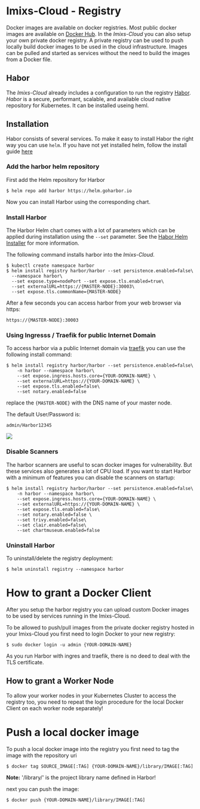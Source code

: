 # Imixs-Cloud - Registry

Docker images are available on docker registries. Most public docker images are available on [Docker Hub](https://hub.docker.com/). In the _Imixs-Cloud_  you can also setup your own private docker registry.
A private registry can be used to push locally build docker images to be used in the cloud infrastructure. Images can be pulled and started as services without the need to build the images from a Docker file.


## Habor

The _Imixs-Cloud_ already includes a configuration to run the registry [Habor](https://goharbor.io/).
_Habor_ is a secure, performant, scalable, and available cloud native repository for Kubernetes. It can be installed useing heml.


## Installation

Habor consists of several services. To make it easy to install Habor the right way you can use `helm`. If you have not yet installed helm, follow the install guide [here](../tools/helm/README.md)

### Add the harbor helm repository

First add the Helm repository for Harbor

	$ helm repo add harbor https://helm.goharbor.io

Now you can install Harbor using the corresponding chart. 


### Install Harbor 

The Harbor Helm chart comes with a lot of parameters which can be applied during installation using the `--set` parameter. See the [Habor Helm Installer](https://github.com/goharbor/harbor-helm) for more information.

The following command installs harbor into the _Imixs-Cloud_. 
	
	$ kubectl create namespace harbor
	$ helm install registry harbor/harbor --set persistence.enabled=false\
	  --namespace harbor\
	  --set expose.type=nodePort --set expose.tls.enabled=true\
	  --set externalURL=https://{MASTER-NODE}:30003\
	  --set expose.tls.commonName={MASTER-NODE}

After a few seconds you can access harbor from your web browser via https:

	https://{MASTER-NODE}:30003
	  
	  
### Using Ingresss / Traefik for public Internet Domain

To access harbor via a public Internet domain via [traefik](./INGRESS.md) you can use the following install command:

	$ helm install registry harbor/harbor --set persistence.enabled=false\
	    -n harbor --namespace harbor\
	    --set expose.ingress.hosts.core={YOUR-DOMAIN-NAME} \
	    --set externalURL=https://{YOUR-DOMAIN-NAME} \
	    --set expose.tls.enabled=false\
	    --set notary.enabled=false

replace the `{MASTER-NODE}` with the DNS name of your master node. 

	
The default User/Password is:

	admin/Harbor12345
	
<img src="./images/harbor.png" />


### Disable Scanners

The harbor scanners are useful to scan docker images for vulnerability. But these services also generates a lot of CPU load. If you want to start Harbor with a minimum of features you can disable the scanners on startup:


	$ helm install registry harbor/harbor --set persistence.enabled=false\
	    -n harbor --namespace harbor\
	    --set expose.ingress.hosts.core={YOUR-DOMAIN-NAME} \
	    --set externalURL=https://{YOUR-DOMAIN-NAME} \
	    --set expose.tls.enabled=false\
	    --set notary.enabled=false \
	    --set trivy.enabled=false\
	    --set clair.enabled=false\
	    --set chartmuseum.enabled=false


	
### Uninstall Harbor	

To uninstall/delete the registry deployment:

	$ helm uninstall registry --namespace harbor

	


# How to grant a Docker Client

After you setup the harbor registry you can upload custom Docker images to be used by services running in the Imixs-Cloud. 

To  be allowed to push/pull images from the private docker registry hosted in your Imixs-Cloud you first need to login Docker to your new registry:

	$ sudo docker login -u admin {YOUR-DOMAIN-NAME}

As you run Harbor with ingres and traefik, there is no deed to deal with the TLS certificate. 


## How to grant a Worker Node

To allow your worker nodes in your Kubernetes Cluster to access the registry too, you need to repeat the login procedure for the local Docker Client on each worker node separately!	
	

# Push a local docker image

To push a local docker image into the registry you first need to tag the image with the repository uri

	$ docker tag SOURCE_IMAGE[:TAG] {YOUR-DOMAIN-NAME}/library/IMAGE[:TAG]

**Note:** '/library/' is the project library name defined in Harbor!

next you can push the image:


	$ docker push {YOUR-DOMAIN-NAME}/library/IMAGE[:TAG]	
	
	
